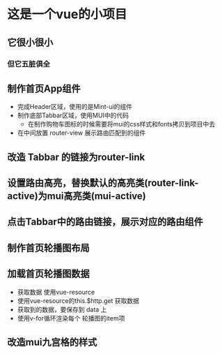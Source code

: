 # 这是一个vue的小项目

## 它很小很小

### 但它五脏俱全



## 制作首页App组件
+ 完成Header区域，使用的是Mint-ui的组件
+ 制作底部Tabbar区域，使用MUI中的代码
  - 在制作购物车图标的时候需要将mui的css样式和fonts拷贝到项目中去
+ 在中间放置 router-view 展示路由匹配到的组件

## 改造 Tabbar 的链接为router-link

## 设置路由高亮，替换默认的高亮类(router-link-active)为mui高亮类(mui-active)

## 点击Tabbar中的路由链接，展示对应的路由组件

## 制作首页轮播图布局

## 加载首页轮播图数据
+ 获取数据 使用vue-resource
+ 使用vue-resource的this.$http.get 获取数据
+ 获取到的数据，要保存到 data 上
+ 使用v-for循环渲染每个 轮播图的item项

## 改造mui九宫格的样式